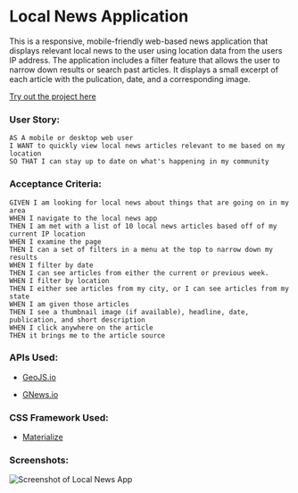 # Local News Application

This is a responsive, mobile-friendly web-based news application that displays relevant local news to the user using location data from the users IP address. The application includes a filter feature that allows the user to narrow down results or search past articles. It displays a small excerpt of each article with the pulication, date, and a corresponding image.

[Try out the project here](https://schoess.github.io/Local-News-App/)

### User Story:

```
AS A mobile or desktop web user
I WANT to quickly view local news articles relevant to me based on my location
SO THAT I can stay up to date on what's happening in my community
```

### Acceptance Criteria:

```
GIVEN I am looking for local news about things that are going on in my area
WHEN I navigate to the local news app 
THEN I am met with a list of 10 local news articles based off of my current IP location
WHEN I examine the page
THEN I can a set of filters in a menu at the top to narrow down my results
WHEN I filter by date
THEN I can see articles from either the current or previous week.
WHEN I filter by location
THEN I either see articles from my city, or I can see articles from my state
WHEN I am given those articles
THEN I see a thumbnail image (if available), headline, date, publication, and short description
WHEN I click anywhere on the article
THEN it brings me to the article source
```

### APIs Used:

* [GeoJS.io](https://www.geojs.io/)

* [GNews.io](https://gnews.io/)

### CSS Framework Used:

* [Materialize](https://materializecss.com/)

### Screenshots:

![Screenshot of Local News App](https://raw.githubusercontent.com/schoess/Local-News-App/master/screenshots/screenshot-1.png)

